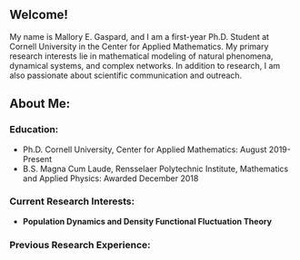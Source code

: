 ## Welcome!

My name is Mallory E. Gaspard, and I am a first-year Ph.D. Student at Cornell University in the Center for Applied Mathematics. My primary research interests lie in mathematical modeling of natural phenomena, dynamical systems, and complex networks. In addition to research, I am also passionate about scientific communication and outreach. 

## About Me:
### Education: 

- Ph.D. Cornell University, Center for Applied Mathematics: August 2019-Present
- B.S. Magna Cum Laude, Rensselaer Polytechnic Institute, Mathematics and Applied Physics: Awarded December 2018

### Current Research Interests:
- **Population Dynamics and Density Functional Fluctuation Theory**

### Previous Research Experience:





